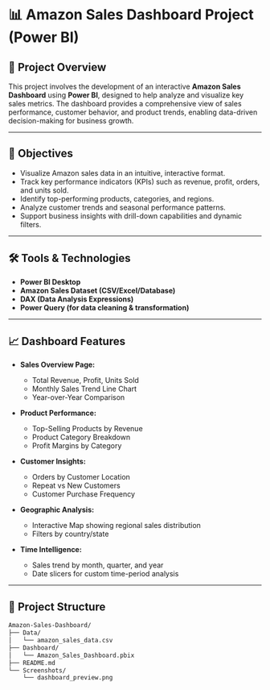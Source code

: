 # 📊 Amazon Sales Dashboard Project (Power BI)

## 📝 Project Overview

This project involves the development of an interactive **Amazon Sales Dashboard** using **Power BI**, designed to help analyze and visualize key sales metrics. The dashboard provides a comprehensive view of sales performance, customer behavior, and product trends, enabling data-driven decision-making for business growth.

---

## 🎯 Objectives

- Visualize Amazon sales data in an intuitive, interactive format.
- Track key performance indicators (KPIs) such as revenue, profit, orders, and units sold.
- Identify top-performing products, categories, and regions.
- Analyze customer trends and seasonal performance patterns.
- Support business insights with drill-down capabilities and dynamic filters.

---

## 🛠️ Tools & Technologies

- **Power BI Desktop**
- **Amazon Sales Dataset (CSV/Excel/Database)**
- **DAX (Data Analysis Expressions)**
- **Power Query (for data cleaning & transformation)**

---

## 📈 Dashboard Features

- **Sales Overview Page:**
  - Total Revenue, Profit, Units Sold
  - Monthly Sales Trend Line Chart
  - Year-over-Year Comparison

- **Product Performance:**
  - Top-Selling Products by Revenue
  - Product Category Breakdown
  - Profit Margins by Category

- **Customer Insights:**
  - Orders by Customer Location
  - Repeat vs New Customers
  - Customer Purchase Frequency

- **Geographic Analysis:**
  - Interactive Map showing regional sales distribution
  - Filters by country/state

- **Time Intelligence:**
  - Sales trend by month, quarter, and year
  - Date slicers for custom time-period analysis

---

## 📂 Project Structure

```bash
Amazon-Sales-Dashboard/
├── Data/
│   └── amazon_sales_data.csv
├── Dashboard/
│   └── Amazon_Sales_Dashboard.pbix
├── README.md
└── Screenshots/
    └── dashboard_preview.png

